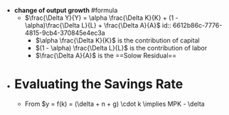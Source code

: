 - **change of output growth** #formula
	- $\frac{\Delta Y}{Y} = \alpha \frac{\Delta K}{K} + (1 - \alpha)\frac{\Delta L}{L} + \frac{\Delta A}{A}$
	  id:: 6612b86c-7776-4815-9cb4-370845e4ec3a
		- $\alpha \frac{\Delta K}{K}$ is the contribution of capital
		- $(1 - \alpha) \frac{\Delta L}{L}$ is the contribution of labor
		- $\frac{\Delta A}{A}$ is the ==Solow Residual==
- # Evaluating the Savings Rate
	- From $y = f(k) = (\delta + n + g) \cdot k \implies MPK - \delta